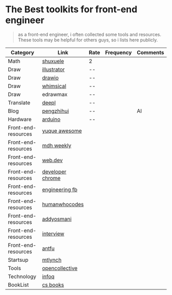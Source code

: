 # The Best toolkits for front-end engineer

> as a front-end engineer, i often collected some tools and resources. These tools may be helpful for others guys, so i lists here publicly.

Category | Link | Rate | Frequency | Comments 
---------|----------|---------|---------|---------
 Math | [shuxuele](https://www.shuxuele.com/data/confidence-interval.html) | 2 | |
 Draw | [illustrator](https://www.adobe.com/products/illustrator.html) | -- | |
 Draw | [drawio](https://app.diagrams.net/?src=about#HXingMXTeam%2Fgraph%2Fmaster%2FUntitled%20Diagram.drawio	) | -- | |
 Draw | [whimsical](https://whimsical.com) | -- | |
 Draw | edrawmax | -- | |
 Translate | [deepl](https://www.deepl.com/translator) | -- | |
 Blog | [pengzhihui](http://www.pengzhihui.xyz/) | -- | | AI 
 Hardware | [arduino](https://www.arduino.cn/thread-7793-1-1.html) | -- | | 
Front-end-resources | [yuque awesome](https://www.yuque.com/awesome)        ||
Front-end-resources | [mdh weekly](https://www.yuque.com/mdh/weekly/euomv7)||
Front-end-resources | [web.dev](https://web.dev/blog/)||
Front-end-resources | [developer chrome](https://developer.chrome.com/)||
Front-end-resources | [engineering fb](https://engineering.fb.com/web/facebook-redesign/)||
Front-end-resources | [humanwhocodes](https://humanwhocodes.com/)||
Front-end-resources | [addyosmani](https://addyosmani.com/)||
Front-end-resources | [interview](https://github.com/jwasham/coding-interview-univerity)||
Front-end-resources | [antfu](https://antfu.me/)||
Startsup |	[mtlynch](https://mtlynch.io/) ||
Tools |	[opencollective](https://opencollective.com/)||
Technology |	[infoq](https://www.infoq.cn/)||
BookList |	[cs books](https://github.com/forthespada/CS-Books)||
